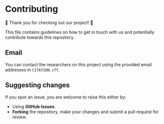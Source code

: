 # Contributing

🎉 Thank you for checking out our project! 🎉

This file contains guidelines on how to get in touch with us and potentially contribute towards this repository.

## Email

You can contact the researchers on this project using the provided email addresses in `CITATION.cff`.

## Suggesting changes

If you spot an issue, you are welcome to raise this either by:

* Using **GitHub Issues**.
* **Forking** the repository, make your changes and submit a pull request for review.